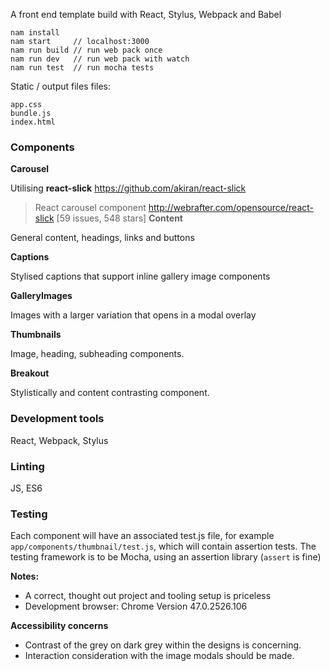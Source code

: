 A front end template build with React, Stylus, Webpack and Babel

```
nam install
nam start     // localhost:3000
nam run build // run web pack once
nam run dev   // run web pack with watch
nam run test  // run mocha tests
```

Static / output files files:

```
app.css
bundle.js
index.html
```

### Components

**Carousel**

Utilising **react-slick** https://github.com/akiran/react-slick
> React carousel component http://webrafter.com/opensource/react-slick
[59 issues, 548 stars]
**Content**

General content, headings, links and buttons

**Captions**

Stylised captions that support inline gallery image components

**GalleryImages**

Images with a larger variation that opens in a modal overlay

**Thumbnails**

Image, heading, subheading components.

**Breakout**

Stylistically and content contrasting component.

### Development tools

React,
Webpack,
Stylus

### Linting

JS, ES6

### Testing

Each component will have an associated test.js file, for example `app/components/thumbnail/test.js`, which will contain assertion tests.
The testing framework is to be Mocha, using an assertion library (`assert` is fine)

**Notes:**
+ A correct, thought out project and tooling setup is priceless
+ Development browser: Chrome Version 47.0.2526.106

**Accessibility concerns**
+ Contrast of the grey on dark grey within the designs is concerning.
+ Interaction consideration with the image modals should be made.
